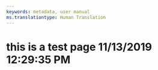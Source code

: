 ```yaml
---
keywords: metadata, user manual
ms.translationtype: Human Translation
---
```

# this is a test page 11/13/2019 12:29:35 PM